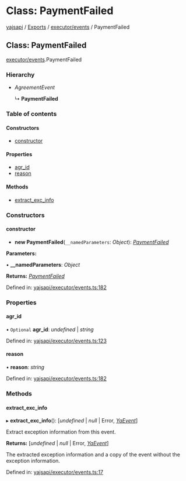 # Class: PaymentFailed

[yajsapi](../yajsapi.md) / [Exports](../modules/) / [executor/events](../modules/executor_events.md) / PaymentFailed

## Class: PaymentFailed

[executor/events](../modules/executor_events.md).PaymentFailed

### Hierarchy

* _AgreementEvent_

  ↳ **PaymentFailed**

### Table of contents

#### Constructors

* [constructor](executor_events.paymentfailed.md#constructor)

#### Properties

* [agr\_id](executor_events.paymentfailed.md#agr_id)
* [reason](executor_events.paymentfailed.md#reason)

#### Methods

* [extract\_exc\_info](executor_events.paymentfailed.md#extract_exc_info)

### Constructors

#### constructor

* **new PaymentFailed**\(`__namedParameters`: _Object_\): [_PaymentFailed_](executor_events.paymentfailed.md)

**Parameters:**

• **\_\_namedParameters**: _Object_

**Returns:** [_PaymentFailed_](executor_events.paymentfailed.md)

Defined in: [yajsapi/executor/events.ts:182](https://github.com/golemfactory/yajsapi/blob/289a25a/yajsapi/executor/events.ts#L182)

### Properties

#### agr\_id

• `Optional` **agr\_id**: _undefined_ \| _string_

Defined in: [yajsapi/executor/events.ts:123](https://github.com/golemfactory/yajsapi/blob/289a25a/yajsapi/executor/events.ts#L123)

#### reason

• **reason**: _string_

Defined in: [yajsapi/executor/events.ts:182](https://github.com/golemfactory/yajsapi/blob/289a25a/yajsapi/executor/events.ts#L182)

### Methods

#### extract\_exc\_info

▸ **extract\_exc\_info**\(\): \[_undefined_ \| _null_ \| Error, [_YaEvent_](executor_events.yaevent.md)\]

Extract exception information from this event.

**Returns:** \[_undefined_ \| _null_ \| Error, [_YaEvent_](executor_events.yaevent.md)\]

The extracted exception information and a copy of the event without the exception information.

Defined in: [yajsapi/executor/events.ts:17](https://github.com/golemfactory/yajsapi/blob/289a25a/yajsapi/executor/events.ts#L17)

